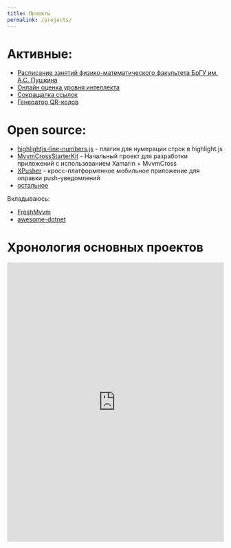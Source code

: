 ```yaml
---
title: Проекты
permalink: /projects/
---
```


Активные:
=================

- [Расписание занятий физико-математического факультета БрГУ им. А.С. Пушкина](http://rasp.wz2.ru/)
- [Онлайн оценка уровня интеллекта](http://iqbrain.wz2.ru/)
- [Сокращалка ссылок](http://wz2.ru/)
- [Генератор QR-кодов](http://qr.wz2.ru/)

Open source:
============

* [highlightjs-line-numbers.js](https://github.com/wcoder/highlightjs-line-numbers.js) - плагин для нумерации строк в highlight.js
* [MvvmCrossStarterKit](https://github.com/wcoder/MvvmCrossStarterKit) - Начальный проект для разработки приложений с использованием Xamarin + MvvmCross
* [XPusher](https://github.com/wcoder/XPusher) - кросс-платформенное мобильное приложение для оправки push-уведомлений
* [остальное](https://github.com/wcoder?tab=repositories)

Вкладываюсь:

* [FreshMvvm](https://github.com/rid00z/FreshMvvm)
* [awesome-dotnet](https://github.com/quozd/awesome-dotnet)



Хронология основных проектов
=============================
<iframe src='https://cdn.knightlab.com/libs/timeline3/latest/embed/index.html?source=1WpSbOlue7W2TYjCRJqc_SJIbfSIcTLyVpJrSsGFghuo&font=Default&lang=ru&start_at_end=true&hash_bookmark=true&initial_zoom=0&height=650' width='100%' height='650' frameborder='0'></iframe>
